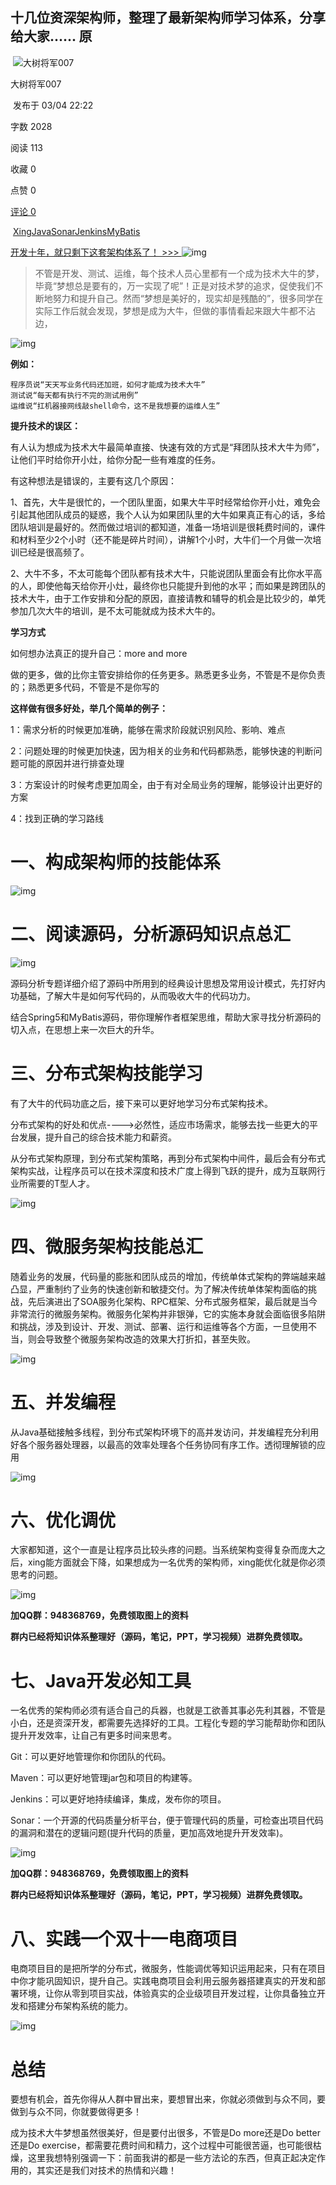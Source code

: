 ##                          十几位资深架构师，整理了最新架构师学习体系，分享给大家......                                                                             原                                                                                             

​                 ![大树将军007](assets/50x50-1554462967534.jpg)             

大树将军007

​                             发布于 03/04 22:22

字数 2028

阅读 113

收藏 0

点赞 0

[ 评论 0](https://my.oschina.net/u/3985214/blog/3017883#comments)

​                                 [Xing](https://my.oschina.net/u/3985214?q=Xing)[Java](https://my.oschina.net/u/3985214?q=Java)[Sonar](https://my.oschina.net/u/3985214?q=Sonar)[Jenkins](https://my.oschina.net/u/3985214?q=Jenkins)[MyBatis](https://my.oschina.net/u/3985214?q=MyBatis)                            

[开发十年，就只剩下这套架构体系了！ >>> ](https://my.oschina.net/u/3985214/blog/3018099?tdsourcetag=s_pcqq_aiomsg)  ![img](assets/hot3-1554462967771.png)

> ​    不管是开发、测试、运维，每个技术人员心里都有一个成为技术大牛的梦，毕竟“梦想总是要有的，万一实现了呢”！正是对技术梦的追求，促使我们不断地努力和提升自己。然而“梦想是美好的，现实却是残酷的”，很多同学在实际工作后就会发现，梦想是成为大牛，但做的事情看起来跟大牛都不沾边，   

 

![img](assets/0a231e7359fb44f9990285ea7c07f28d.jpg)

 

 

 

 

**例如：**

```
程序员说“天天写业务代码还加班，如何才能成为技术大牛”
测试说“每天都有执行不完的测试用例”
运维说“扛机器接网线敲shell命令，这不是我想要的运维人生”
```

**提升技术的误区：**

有人认为想成为技术大牛最简单直接、快速有效的方式是“拜团队技术大牛为师”，让他们平时给你开小灶，给你分配一些有难度的任务。

有这种想法是错误的，主要有这几个原因：

1、首先，大牛是很忙的，一个团队里面，如果大牛平时经常给你开小灶，难免会引起其他团队成员的疑惑，我个人认为如果团队里的大牛如果真正有心的话，多给团队培训是最好的。然而做过培训的都知道，准备一场培训是很耗费时间的，课件和材料至少2个小时（还不能是碎片时间），讲解1个小时，大牛们一个月做一次培训已经是很高频了。

2、大牛不多，不太可能每个团队都有技术大牛，只能说团队里面会有比你水平高的人，即使他每天给你开小灶，最终你也只能提升到他的水平；而如果是跨团队的技术大牛，由于工作安排和分配的原因，直接请教和辅导的机会是比较少的，单凭参加几次大牛的培训，是不太可能就成为技术大牛的。

**学习方式**

如何想办法真正的提升自己：more and more

做的更多，做的比你主管安排给你的任务更多。熟悉更多业务，不管是不是你负责的；熟悉更多代码，不管是不是你写的

**这样做有很多好处，举几个简单的例子：**

1：需求分析的时候更加准确，能够在需求阶段就识别风险、影响、难点

2：问题处理的时候更加快速，因为相关的业务和代码都熟悉，能够快速的判断问题可能的原因并进行排查处理

3：方案设计的时候考虑更加周全，由于有对全局业务的理解，能够设计出更好的方案

4：找到正确的学习路线



# 一、构成架构师的技能体系

 

![img](assets/5df3e610a45c4c1ba5328658db042e1c.jpg)

 

 

 

 



# 二、阅读源码，分析源码知识点总汇

 

![img](assets/7a3c98dbdb5247e09d87c281960f5c94.jpg)

 

 

 

 

源码分析专题详细介绍了源码中所用到的经典设计思想及常用设计模式，先打好内功基础，了解大牛是如何写代码的，从而吸收大牛的代码功力。

结合Spring5和MyBatis源码，带你理解作者框架思维，帮助大家寻找分析源码的切入点，在思想上来一次巨大的升华。



# 三、分布式架构技能学习

有了大牛的代码功底之后，接下来可以更好地学习分布式架构技术。

分布式架构的好处和优点---->必然性，适应市场需求，能够去找一些更大的平台发展，提升自己的综合技术能力和薪资。

从分布式架构原理，到分布式架构策略，再到分布式架构中间件，最后会有分布式架构实战，让程序员可以在技术深度和技术广度上得到飞跃的提升，成为互联网行业所需要的T型人才。

 

![img](assets/8347bd65a5ab4fc09ce0e0da54d8ddf9.jpg)

 

 

 

 



# 四、微服务架构技能总汇

随着业务的发展，代码量的膨胀和团队成员的增加，传统单体式架构的弊端越来越凸显，严重制约了业务的快速创新和敏捷交付。为了解决传统单体架构面临的挑战，先后演进出了SOA服务化架构、RPC框架、分布式服务框架，最后就是当今非常流行的微服务架构。微服务化架构并非银弹，它的实施本身就会面临很多陷阱和挑战，涉及到设计、开发、测试、部署、运行和运维等各个方面，一旦使用不当，则会导致整个微服务架构改造的效果大打折扣，甚至失败。

 

![img](assets/a64ef7eef7e14e4ba0a5857d805bf08e.jpg)

 

 

 

 



# 五、并发编程

从Java基础接触多线程，到分布式架构环境下的高并发访问，并发编程充分利用好各个服务器处理器，以最高的效率处理各个任务协同有序工作。透彻理解锁的应用

 

![img](assets/f67075bf7dcb40ca936ac2f5ed350837.jpg)

 

 

 



# 六、优化调优

大家都知道，这个一直是让程序员比较头疼的问题。当系统架构变得复杂而庞大之后，xing能方面就会下降，如果想成为一名优秀的架构师，xing能优化就是你必须思考的问题。

 

![img](assets/2019022737.jpg)

**加QQ群：948368769，免费领取图上的资料**

**群内已经将知识体系整理好（源码，笔记，PPT，学习视频）进群免费领取。**

 

 

 



# 七、Java开发必知工具

一名优秀的架构师必须有适合自己的兵器，也就是工欲善其事必先利其器，不管是小白，还是资深开发，都需要先选择好的工具。工程化专题的学习能帮助你和团队提升开发效率，让自己有更多时间来思考。

Git：可以更好地管理你和你团队的代码。

Maven：可以更好地管理jar包和项目的构建等。

Jenkins：可以更好地持续编译，集成，发布你的项目。

Sonar：一个开源的代码质量分析平台，便于管理代码的质量，可检查出项目代码的漏洞和潜在的逻辑问题(提升代码的质量，更加高效地提升开发效率)。

 

![img](assets/b505071be560449aa24be06079c7310d.jpg)

 

**加QQ群：948368769，免费领取图上的资料**

**群内已经将知识体系整理好（源码，笔记，PPT，学习视频）进群免费领取。**

 

 



# 八、实践一个双十一电商项目

电商项目目的是把所学的分布式，微服务，性能调优等知识运用起来，只有在项目中你才能巩固知识，提升自己。实践电商项目会利用云服务器搭建真实的开发和部署环境，让你从零到项目实战，体验真实的企业级项目开发过程，让你具备独立开发和搭建分布架构系统的能力。

 

![img](assets/227966f24fa749a381b07d5da9a9d034.jpg)

 

 

 

 



# 总结

要想有机会，首先你得从人群中冒出来，要想冒出来，你就必须做到与众不同，要做到与众不同，你就要做得更多！

成为技术大牛梦想虽然很美好，但是要付出很多，不管是Do more还是Do better还是Do  exercise，都需要花费时间和精力，这个过程中可能很苦逼，也可能很枯燥，这里我想特别强调一下：前面我讲的都是一些方法论的东西，但真正起决定作用的，其实还是我们对技术的热情和兴趣！